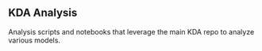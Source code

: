 ## KDA Analysis

Analysis scripts and notebooks that leverage the main KDA repo to analyze various models.
